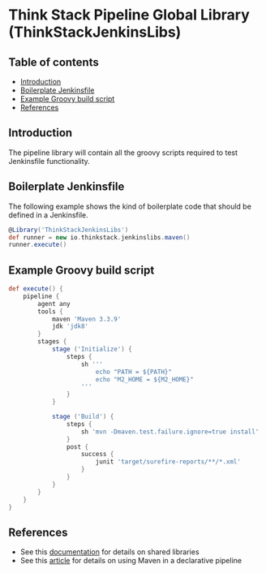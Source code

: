 # Think Stack Pipeline Global Library (ThinkStackJenkinsLibs)

## Table of contents

<!-- toc -->

- [Introduction](#introduction)
- [Boilerplate Jenkinsfile](#boilerplate-jenkinsfile)
- [Example Groovy build script](#example-groovy-build-script)
- [References](#references)

<!-- tocstop -->

## Introduction
The pipeline library will contain all the groovy scripts required to test Jenkinsfile functionality.

## Boilerplate Jenkinsfile
The following example shows the kind of boilerplate code that should be defined in a Jenkinsfile.
```groovy
@Library('ThinkStackJenkinsLibs')
def runner = new io.thinkstack.jenkinslibs.maven()
runner.execute()
```

## Example Groovy build script
```groovy
def execute() {
	pipeline {
	    agent any
	    tools {
	        maven 'Maven 3.3.9'
	        jdk 'jdk8'
	    }
	    stages {
	        stage ('Initialize') {
	            steps {
	                sh '''
	                    echo "PATH = ${PATH}"
	                    echo "M2_HOME = ${M2_HOME}"
	                '''
	            }
	        }

	        stage ('Build') {
	            steps {
	                sh 'mvn -Dmaven.test.failure.ignore=true install'
	            }
	            post {
	                success {
	                    junit 'target/surefire-reports/**/*.xml'
	                }
	            }
	        }
	    }
	}
}
```

## References
* See this [documentation](https://jenkins.io/doc/book/pipeline/shared-libraries/) for details on shared libraries
* See this [article](https://jenkins.io/blog/2017/02/07/declarative-maven-project/) for details on using Maven in a declarative pipeline
